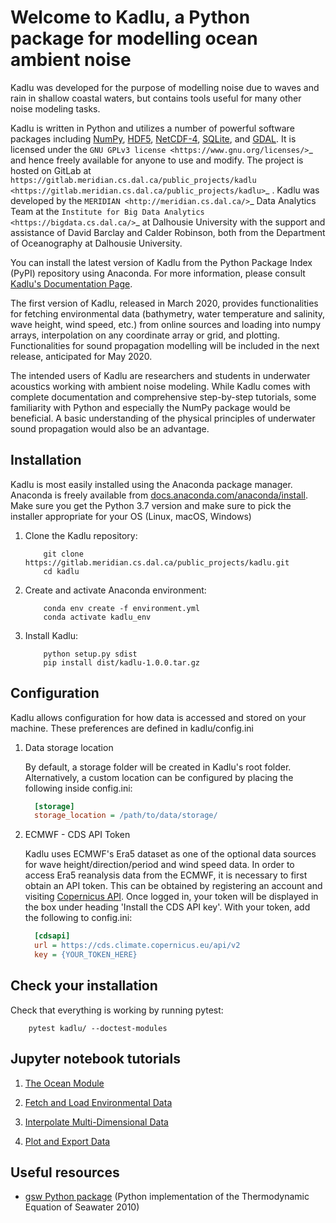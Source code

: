 # Welcome to Kadlu, a Python package for modelling ocean ambient noise

Kadlu was developed for the purpose of modelling noise due to waves and rain in shallow coastal 
waters, but contains tools useful for many other noise modeling tasks.

Kadlu is written in Python and utilizes a number of powerful software packages 
including [NumPy](https://numpy.org/), [HDF5](https://www.hdfgroup.org/), 
[NetCDF-4](https://www.unidata.ucar.edu/software/netcdf/), 
[SQLite](https://www.sqlite.org/index.html), and [GDAL](https://www.gdal.org/).
It is licensed under the `GNU GPLv3 license <https://www.gnu.org/licenses/>`_ and hence freely available for anyone to use and modify.
The project is hosted on GitLab at 
`https://gitlab.meridian.cs.dal.ca/public_projects/kadlu <https://gitlab.meridian.cs.dal.ca/public_projects/kadlu>`_ . 
Kadlu was developed by the `MERIDIAN <http://meridian.cs.dal.ca/>`_ Data Analytics Team at the 
`Institute for Big Data Analytics <https://bigdata.cs.dal.ca/>`_ at Dalhousie University with the 
support and assistance of David Barclay and Calder Robinson, both from the Department of Oceanography 
at Dalhousie University.

You can install the latest version of Kadlu from the Python Package Index (PyPI) repository using Anaconda. 
For more information, please consult [Kadlu's Documentation Page](https://docs.meridian.cs.dal.ca/kadlu/).

The first version of Kadlu, released in March 2020, provides functionalities for fetching environmental data 
(bathymetry, water temperature and salinity, wave height, wind speed, etc.) from online sources and loading into 
numpy arrays, interpolation on any coordinate array or grid, and plotting. Functionalities for sound propagation 
modelling will be included in the next release, anticipated for May 2020.

The intended users of Kadlu are researchers and students in underwater acoustics working with ambient noise modeling. 
While Kadlu comes with complete documentation and comprehensive step-by-step tutorials, some familiarity with Python and 
especially the NumPy package would be beneficial. A basic understanding of 
the physical principles of underwater sound propagation would also be an advantage.


## Installation

Kadlu is most easily installed using the Anaconda package manager.
Anaconda is freely available from [docs.anaconda.com/anaconda/install](https://docs.anaconda.com/anaconda/install/). 
Make sure you get the Python 3.7 version and make sure to pick the installer appropriate for your OS (Linux, macOS, Windows) 

 1. Clone the Kadlu repository:
    ```terminal
        git clone https://gitlab.meridian.cs.dal.ca/public_projects/kadlu.git
        cd kadlu
    ```

 2. Create and activate Anaconda environment:
    ```terminal
        conda env create -f environment.yml
        conda activate kadlu_env
    ```

 3. Install Kadlu:
    ```terminal
        python setup.py sdist
        pip install dist/kadlu-1.0.0.tar.gz
    ```


## Configuration

Kadlu allows configuration for how data is accessed and stored on your machine. These preferences are defined in kadlu/config.ini

 1. Data storage location

    By default, a storage folder will be created in Kadlu's root folder. Alternatively, a custom location can be configured by placing the following inside config.ini:
    ```ini
      [storage]
      storage_location = /path/to/data/storage/
    ```

 2. ECMWF - CDS API Token

    Kadlu uses ECMWF's Era5 dataset as one of the optional data sources for wave height/direction/period and wind speed data.
    In order to access Era5 reanalysis data from the ECMWF, it is necessary to first obtain an API token.
    This can be obtained by registering an account and visiting [Copernicus API](https://cds.climate.copernicus.eu/api-how-to). Once logged in, your token will be displayed in the box under heading 'Install the CDS API key'.
    With your token, add the following to config.ini:
    ```ini
      [cdsapi]
      url = https://cds.climate.copernicus.eu/api/v2
      key = {YOUR_TOKEN_HERE}
    ```


## Check your installation

Check that everything is working by running pytest:
```terminal
    pytest kadlu/ --doctest-modules
```


## Jupyter notebook tutorials

 1. [The Ocean Module](docs/source/tutorials/ocean_module_tutorial/ocean_module_tutorial.ipynb)

 2. [Fetch and Load Environmental Data](docs/source/tutorials/fetch_load_tutorial/fetch_load_tutorial.ipynb)

 3. [Interpolate Multi-Dimensional Data](docs/source/tutorials/interp_tutorial/interp_tutorial.ipynb)

 4. [Plot and Export Data](docs/source/tutorials/plot_export_tutorial/plot_export_tutorial.ipynb)


## Useful resources

 *  [gsw Python package](https://github.com/TEOS-10/GSW-Python) (Python implementation of the Thermodynamic Equation of Seawater 2010)
